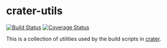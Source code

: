 # crater-utils

[![Build Status](https://travis-ci.org/jedwards1211/crater-utils.svg?branch=master)](https://travis-ci.org/jedwards1211/crater-utils)
[![Coverage Status](https://coveralls.io/repos/github/jedwards1211/crater-utils/badge.svg?branch=master)](https://coveralls.io/github/jedwards1211/crater-utils?branch=master)

This is a collection of utilities used by the build scripts in [crater](https://github.com/jcoreio/crater).

